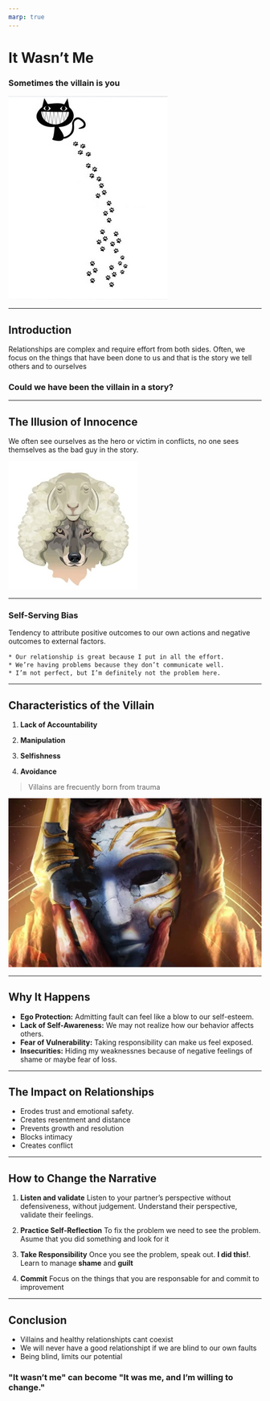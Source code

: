 ```yaml
---
marp: true
---
```


# **It Wasn’t Me**

### Sometimes the villain is you
![bg fit right:55%](./images/it-wasnt-me.jpg)

---

## **Introduction**

Relationships are complex and require effort from both sides. Often, we focus on the things that have been done to us and that is the story we tell others and to ourselves

### Could we have been the villain in a story?

---

## **The Illusion of Innocence**

We often see ourselves as the hero or victim in conflicts, no one sees themselves as the bad guy in the story. 

![bg fit right:55%](./images/wolf-sheep-clothes.jpg)

---

### Self-Serving Bias
Tendency to attribute positive outcomes to our own actions and negative outcomes to external factors.

```
* Our relationship is great because I put in all the effort.
* We’re having problems because they don’t communicate well.
* I’m not perfect, but I’m definitely not the problem here.
```
---

## **Characteristics of the Villain**

1. **Lack of Accountability**

2. **Manipulation**

3. **Selfishness**

4. **Avoidance**

> Villains are frecuently born from trauma

![bg  right](./images/villain.webp)

---

## **Why It Happens**

- **Ego Protection:** Admitting fault can feel like a blow to our self-esteem.
- **Lack of Self-Awareness:** We may not realize how our behavior affects others.
- **Fear of Vulnerability:** Taking responsibility can make us feel exposed.
- **Insecurities:** Hiding my weaknessnes because of negative feelings of shame or maybe fear of loss. 

---

## **The Impact on Relationships**

- Erodes trust and emotional safety.
- Creates resentment and distance
- Prevents growth and resolution
- Blocks intimacy
- Creates conflict

---

## **How to Change the Narrative**

1. **Listen and validate**
   Listen to your partner’s perspective without defensiveness, without judgement. Understand their perspective, validate their feelings. 

2. **Practice Self-Reflection**
   To fix the problem we need to see the problem. Asume that you did something and look for it

3. **Take Responsibility**
   Once you see the problem, speak out. **I did this!**. Learn to manage **shame** and **guilt**

4. **Commit**
    Focus on the things that you are responsable for and commit to improvement

---

## **Conclusion**

- Villains and healthy relationshipts cant coexist
- We will never have a good relationshipt if we are blind to our own faults
- Being blind, limits our potential

### "It wasn’t me" can become "It was me, and I’m willing to change."

